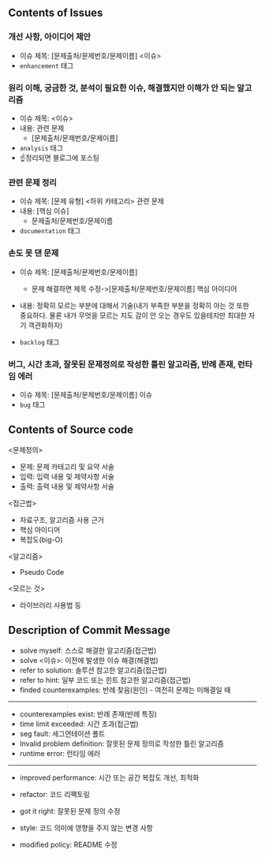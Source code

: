 ## Contents of Issues

### 개선 사항, 아이디어 제안 

- 이슈 제목: [문제출처/문제번호/문제이름] <이슈>
- `enhancement` 태그

### 원리 이해, 궁금한 것, 분석이 필요한 이슈, 해결했지만 이해가 안 되는 알고리즘

- 이슈 제목: <이슈>
- 내용: 관련 문제
  - [문제출처/문제번호/문제이름] 
- `analysis` 태그
- ☝정리되면 블로그에 포스팅

### 관련 문제 정리 

- 이슈 제목: [문제 유형] <하위 카테고리> 관련 문제
- 내용: [핵심 이슈]
  - 문제출처/문제번호/문제이름
- `documentation` 태그

### 손도 못 댄 문제

- 이슈 제목: [문제출처/문제번호/문제이름]
  
  - 문제 해결하면 제목 수정->[문제출처/문제번호/문제이름] 핵심 아이디어
  
- 내용: 정확히 모르는 부분에 대해서 기술(내가 부족한 부분을 정확히 아는 것 또한 중요하다. 물론 내가 무엇을 모르는 지도 감이 안 오는 경우도 있을테지만 최대한 자기 객관화하자)

- `backlog` 태그

  

### 버그, 시간 초과, 잘못된 문제정의로 작성한 틀린 알고리즘, 반례 존재, 런타임 에러

- 이슈 제목: [문제출처/문제번호/문제이름] 이슈
- `bug` 태그

## Contents of Source code

<문제정의>

- 문제: 문제 카테고리 및 요약 서술
- 입력: 입력 내용 및 제약사항 서술
- 출력: 출력 내용 및 제약사항 서술

<접근법>

- 자료구조, 알고리즘 사용 근거
- 핵심 아이디어
- 복잡도(big-O)

<알고리즘>

- Pseudo Code

<모르는 것>

- 라이브러리 사용법 등

## Description of Commit Message

- solve myself: 스스로 해결한 알고리즘(접근법)
- solve <이슈>: 이전에 발생한 이슈 해결(해결법)
- refer to solution: 솔루션 참고한 알고리즘(접근법)
- refer to hint: 일부 코드 또는 힌트 참고한 알고리즘(접근법)
- finded counterexamples: 반례 찾음(원인) - 여전히 문제는 미해결일 때

---

- counterexamples exist: 반례 존재(반례 특징)
- time limit exceeded: 시간 초과(접근법)
- seg fault: 세그먼테이션 폴트
- Invalid problem definition: 잘못된 문제 정의로 작성한 틀린 알고리즘
- runtime error: 런타임 에러

---

- improved performance: 시간 또는 공간 복잡도 개선, 최적화

- refactor: 코드 리팩토링

- got it right: 잘못된 문제 정의 수정

- style: 코드 의미에 영향을 주지 않는 변경 사항

- modified policy: README 수정

  